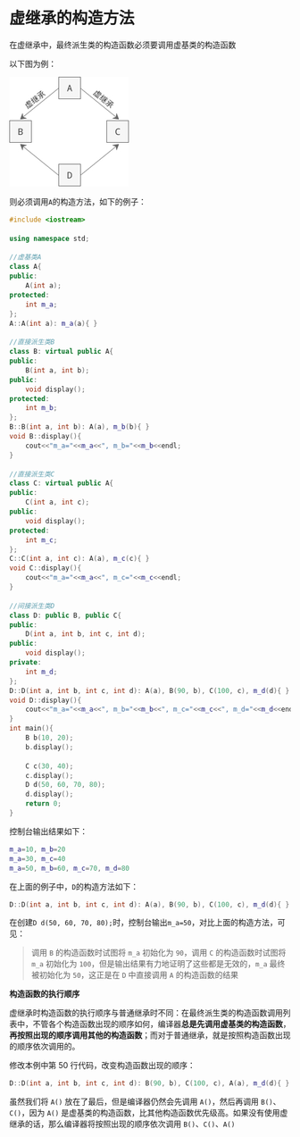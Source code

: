 # 虚继承的构造方法

在虚继承中，最终派生类的构造函数必须要调用虚基类的构造函数

以下图为例：

![009](https://github.com/winfredzen/iOS-Basic/blob/master/C%2B%2B/images/009.jpg)

则必须调用`A`的构造方法，如下的例子：

```c++
#include <iostream>

using namespace std;

//虚基类A
class A{
public:
    A(int a);
protected:
    int m_a;
};
A::A(int a): m_a(a){ }

//直接派生类B
class B: virtual public A{
public:
    B(int a, int b);
public:
    void display();
protected:
    int m_b;
};
B::B(int a, int b): A(a), m_b(b){ }
void B::display(){
    cout<<"m_a="<<m_a<<", m_b="<<m_b<<endl;
}

//直接派生类C
class C: virtual public A{
public:
    C(int a, int c);
public:
    void display();
protected:
    int m_c;
};
C::C(int a, int c): A(a), m_c(c){ }
void C::display(){
    cout<<"m_a="<<m_a<<", m_c="<<m_c<<endl;
}

//间接派生类D
class D: public B, public C{
public:
    D(int a, int b, int c, int d);
public:
    void display();
private:
    int m_d;
};
D::D(int a, int b, int c, int d): A(a), B(90, b), C(100, c), m_d(d){ }
void D::display(){
    cout<<"m_a="<<m_a<<", m_b="<<m_b<<", m_c="<<m_c<<", m_d="<<m_d<<endl;
}
int main(){
    B b(10, 20);
    b.display();
   
    C c(30, 40);
    c.display();
    D d(50, 60, 70, 80);
    d.display();
    return 0;
}
```

控制台输出结果如下：

```c++
m_a=10, m_b=20
m_a=30, m_c=40
m_a=50, m_b=60, m_c=70, m_d=80
```



在上面的例子中，`D`的构造方法如下：

```c++
D::D(int a, int b, int c, int d): A(a), B(90, b), C(100, c), m_d(d){ }
```

在创建`D d(50, 60, 70, 80);`时，控制台输出`m_a=50`，对比上面的构造方法，可见：

> 调用 `B` 的构造函数时试图将 `m_a` 初始化为 `90`，调用 `C` 的构造函数时试图将 `m_a` 初始化为 `100`，但是输出结果有力地证明了这些都是无效的，`m_a` 最终被初始化为 `50`，这正是在 `D` 中直接调用 `A` 的构造函数的结果



**构造函数的执行顺序**

虚继承时构造函数的执行顺序与普通继承时不同：在最终派生类的构造函数调用列表中，不管各个构造函数出现的顺序如何，编译器**总是先调用虚基类的构造函数**，**再按照出现的顺序调用其他的构造函数**；而对于普通继承，就是按照构造函数出现的顺序依次调用的。

修改本例中第 50 行代码，改变构造函数出现的顺序：

```c++
D::D(int a, int b, int c, int d): B(90, b), C(100, c), A(a), m_d(d){ }
```

虽然我们将 `A()` 放在了最后，但是编译器仍然会先调用 `A()`，然后再调用 `B()`、`C()`，因为 `A()` 是虚基类的构造函数，比其他构造函数优先级高。如果没有使用虚继承的话，那么编译器将按照出现的顺序依次调用 `B()`、`C()`、`A()`















